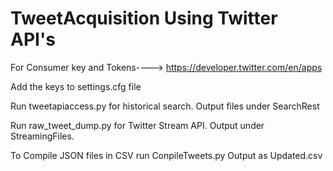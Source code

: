 # TweetAcquisition Using Twitter API's
For Consumer key and Tokens----> https://developer.twitter.com/en/apps 

Add the keys to settings.cfg file

Run tweetapiaccess.py for historical search. Output files under SearchRest

Run raw_tweet_dump.py for Twitter Stream API. Output under StreamingFiles.

To Compile JSON files in CSV run  ConpileTweets.py Output as Updated.csv 
